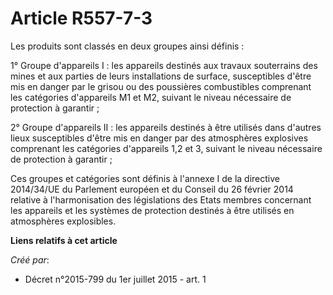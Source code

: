 # Article R557-7-3

Les produits sont classés en deux groupes ainsi définis :

1° Groupe d'appareils I : les appareils destinés aux travaux souterrains des mines et aux parties de leurs installations de
surface, susceptibles d'être mis en danger par le grisou ou des poussières combustibles comprenant les catégories d'appareils
M1 et M2, suivant le niveau nécessaire de protection à garantir ;

2° Groupe d'appareils II : les appareils destinés à être utilisés dans d'autres lieux susceptibles d'être mis en danger par
des atmosphères explosives comprenant les catégories d'appareils 1,2 et 3, suivant le niveau nécessaire de protection à
garantir ;

Ces groupes et catégories sont définis à l'annexe I de la directive 2014/34/UE du Parlement européen et du Conseil du 26
février 2014 relative à l'harmonisation des législations des Etats membres concernant les appareils et les systèmes de
protection destinés à être utilisés en atmosphères explosibles.

**Liens relatifs à cet article**

_Créé par_:

  - Décret n°2015-799 du 1er juillet 2015 - art. 1
